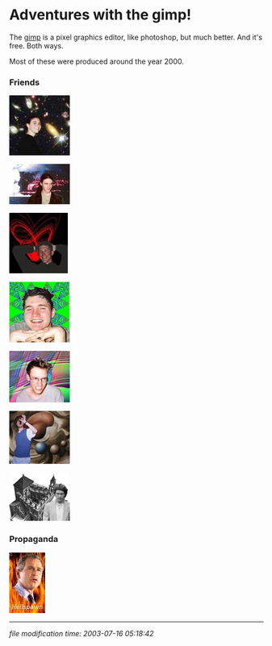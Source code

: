 Adventures with the gimp!
=========================

The [gimp](http://www.gimp.org/) is a pixel graphics editor, like photoshop, but much better. And it's free. Both ways.

Most of these were produced around the year 2000.

### Friends

[![](/photos/thumb/cool-jill.jpg)](/photos/cool-jill.jpg)

[![](/photos/thumb/cool-josh.jpg)](/photos/cool-josh.jpg)

[![](/photos/thumb/cool-luke.jpg)](/photos/cool-luke.jpg)

[![](/photos/thumb/cool-mark.jpg)](/photos/cool-mark.jpg)

[![](/photos/thumb/cool-nate.jpg)](/photos/cool-nate.jpg)

[![](/photos/thumb/cool-nob.jpg)](/photos/cool-nob.jpg)

[![](/photos/thumb/cool-wes.jpg)](/photos/cool-wes.jpg)

### Propaganda

[![](/photos/thumb/cool-hellspawn.jpg)](/photos/cool-hellspawn.jpg)

* * *

<div class="rightside"><em>file modification time: 2003-07-16 05:18:42</em></div>
